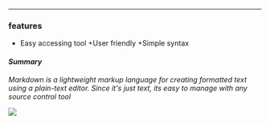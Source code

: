 
--------------------------
### features

+ Easy accessing tool
+User friendly
+Simple syntax

#### *Summary*

*Markdown is a lightweight markup language for creating formatted
text using a plain-text editor. Since it's just text, its easy to
manage with any source control tool*

![](https://upload.wikimedia.org/wikipedia/commons/thumb/4/48/Markdown-mark.svg/1200px-Markdown-mark.svg.png)


